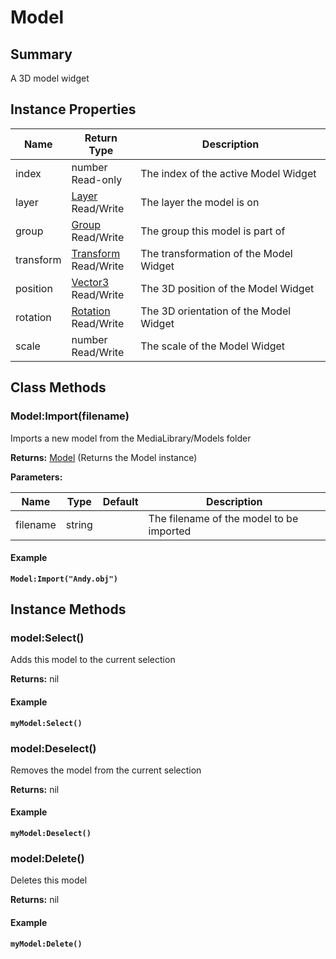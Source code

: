 # Model

## Summary

A 3D model widget

## Instance Properties

<table data-full-width="false"><thead><tr><th>Name</th><th>Return Type</th><th>Description</th></tr></thead><tbody><tr><td>index</td><td>number<br>Read-only</td><td>The index of the active Model Widget</td></tr><tr><td>layer</td><td><a href="layer.md">Layer</a><br>Read/Write</td><td>The layer the model is on</td></tr><tr><td>group</td><td><a href="group.md">Group</a><br>Read/Write</td><td>The group this model is part of</td></tr><tr><td>transform</td><td><a href="transform.md">Transform</a><br>Read/Write</td><td>The transformation of the Model Widget</td></tr><tr><td>position</td><td><a href="vector3.md">Vector3</a><br>Read/Write</td><td>The 3D position of the Model Widget</td></tr><tr><td>rotation</td><td><a href="rotation.md">Rotation</a><br>Read/Write</td><td>The 3D orientation of the Model Widget</td></tr><tr><td>scale</td><td>number<br>Read/Write</td><td>The scale of the Model Widget</td></tr></tbody></table>

## Class Methods

### Model:Import(filename)

Imports a new model from the MediaLibrary/Models folder

**Returns:** [Model](model.md) (Returns the Model instance)

**Parameters:**

<table data-full-width="false"><thead><tr><th>Name</th><th>Type</th><th>Default</th><th>Description</th></tr></thead><tbody><tr><td>filename</td><td>string</td><td></td><td>The filename of the model to be imported</td></tr></tbody></table>

#### Example

<pre class="language-lua"><code class="lang-lua"><strong>Model:Import("Andy.obj")
</strong></code></pre>

## Instance Methods

### model:Select()

Adds this model to the current selection

**Returns:** nil

#### Example

<pre class="language-lua"><code class="lang-lua"><strong>myModel:Select()
</strong></code></pre>

### model:Deselect()

Removes the model from the current selection

**Returns:** nil

#### Example

<pre class="language-lua"><code class="lang-lua"><strong>myModel:Deselect()
</strong></code></pre>

### model:Delete()

Deletes this model

**Returns:** nil

#### Example

<pre class="language-lua"><code class="lang-lua"><strong>myModel:Delete()
</strong></code></pre>
